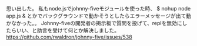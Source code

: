 思い出した。
私もnode.jsでjohnny-fiveモジュールを使った時、
$ nohup node app.js &
とかでバックグラウンドで動かそうとしたらエラーメッセージが出て動かなかった。。
Johnny-fiveの開発者の掲示板で質問を投げて、replを無効にしたらいい、と助言を受けて何とか解決しました。
https://github.com/rwaldron/johnny-five/issues/538
